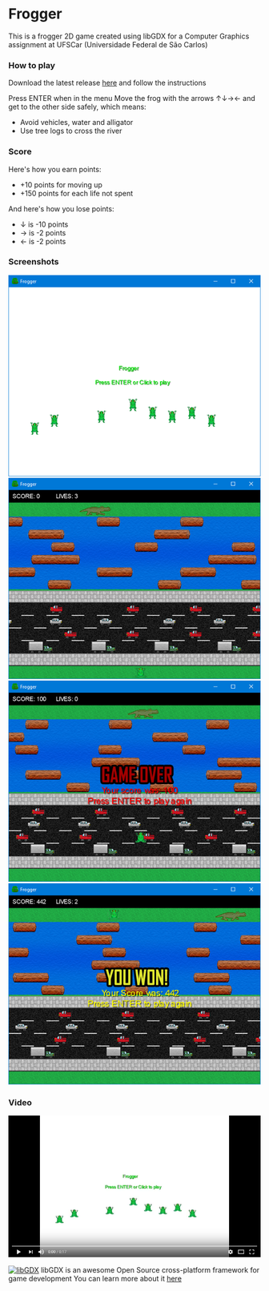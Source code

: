 # Frogger
This is a frogger 2D game created using libGDX for a Computer Graphics assignment at UFSCar (Universidade Federal de São Carlos)

### How to play
Download the latest release [here](https://github.com/jvbrandaom/frogger/releases/latest) and follow the instructions

Press ENTER when in the menu
Move the frog with the arrows ↑↓→← and get to the other side safely, which means:
- Avoid vehicles, water and alligator
- Use tree logs to cross the river

### Score
Here's how you earn points:
- +10 points for moving up
- +150 points for each life not spent

And here's how you lose points:
- ↓ is -10 points
- → is -2 points
- ← is -2 points

### Screenshots
![Menu](https://raw.githubusercontent.com/jvbrandaom/frogger/master/screenshots/menu.png "Menu")
![Starting the game](https://raw.githubusercontent.com/jvbrandaom/frogger/master/screenshots/start.png "Starting the game")
![Game over after getting hit by a car](https://raw.githubusercontent.com/jvbrandaom/frogger/master/screenshots/gameover_car.png "Game over after getting hit by a car")
![Winning the game](https://raw.githubusercontent.com/jvbrandaom/frogger/master/screenshots/win.png "Winning the game")

### Video
[![Play video](https://raw.githubusercontent.com/jvbrandaom/frogger/master/video_demo/thumbnail.png)](https://youtu.be/Nx_zXtNtSl0 "Play video")

[![libGDX](https://libgdx.badlogicgames.com/img/logo.png)](https://libgdx.badlogicgames.com/)
libGDX is an awesome Open Source cross-platform framework for game development
You can  learn more about it [here](https://libgdx.badlogicgames.com/documentation.html)
